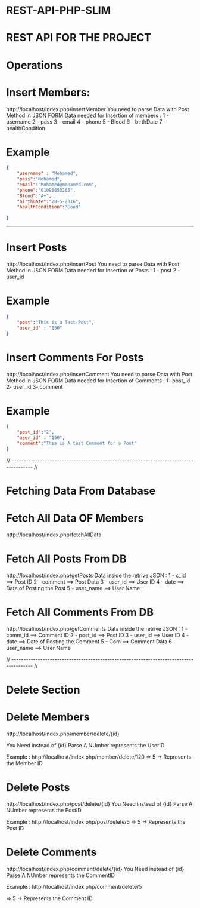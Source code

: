 # REST-API-PHP-SLIM


# REST API FOR THE PROJECT 

# Operations

# Insert Members:

http://localhost/index.php/insertMember
You need to parse Data with Post Method in JSON FORM
Data needed for Insertion of members : 
1 - username 
2 - pass
3 - email 
4 - phone 
5 - Blood
6 - birthDate
7 - healthCondition


# Example
```JSON
{
    "username" : "Mohamed",
    "pass":"Mohamed",
    "email":"Mohamed@mohamed.com",
    "phone":"01098653265", 
    "Blood":"A+",
    "birthDate":"28-5-2016",
    "healthCondition":"Good"
   
}
```

---------------------------------------------------------------------------------------------------

# Insert Posts
http://localhost/index.php/insertPost
You need to parse Data with Post Method in JSON FORM
Data needed for Insertion of Posts :
1 - post
2 - user_id

# Example 
```JSON
{
    "post":"This is a Test Post",
    "user_id" : "150"
}
```

# Insert Comments For Posts 
http://localhost/index.php/insertComment
You need to parse Data with Post Method in JSON FORM
Data needed for Insertion of Comments :
1- post_id
2- user_id 
3- comment

# Example 
```JSON
{
    "post_id":"2",
    "user_id" : "150",
    "comment":"This is A test Comment for a Post"
}
```

// --------------------------------------------------------------------------------------- //

# Fetching Data From Database 

# Fetch All Data OF Members 
http://localhost/index.php/fetchAllData


# Fetch All Posts From DB 
http://localhost/index.php/getPosts
Data inside the retrive JSON : 
1 - c_id ==> Post ID 
2 - comment ==> Post Data 
3 - user_id ==> User ID 
4 - date ==> Date of Posting the Post 
5 - user_name ==> User Name 




# Fetch All Comments From DB 
http://localhost/index.php/getComments
Data inside the retrive JSON : 
1 - comm_id ==> Comment ID 
2 - post_id ==> Post ID 
3 - user_id ==> User ID 
4 - date ==> Date of Posting the Comment
5 - Com ==> Comment Data
6 - user_name ==> User Name 


// --------------------------------------------------------------------------------------- //

# Delete Section 

# Delete Members
http://localhost/index.php/member/delete/{id}

You Need instead of {id} Parse A NUmber represents the UserID 

Example : http://localhost/index.php/member/delete/120
=> 5 -> Represents the Member ID
# Delete Posts

http://localhost/index.php/post/delete/{id}
You Need instead of {id} Parse A NUmber represents the PostID 

Example : http://localhost/index.php/post/delete/5
=> 5 -> Represents the Post ID

# Delete Comments
http://localhost/index.php/comment/delete/{id}
You Need instead of {id} Parse A NUmber represents the CommentID 

Example : http://localhost/index.php/comment/delete/5

=> 5 -> Represents the Comment ID
























